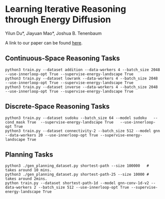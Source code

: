 # Learning Iterative Reasoning through Energy Diffusion

Yilun Du*, Jiayuan Mao*, Joshua B. Tenenbaum

A link to our paper can be found [here](https://energy-based-model.github.io/ired/).


## Continuous-Space Reasoning Tasks

```
python3 train.py --dataset addition --data-workers 4 --batch_size 2048 --use-innerloop-opt True --supervise-energy-landscape True
python3 train.py --dataset lowrank --data-workers 4 --batch_size 2048 --use-innerloop-opt True --supervise-energy-landscape True
python3 train.py --dataset inverse --data-workers 4 --batch_size 2048 --use-innerloop-opt True --supervise-energy-landscape True
```

## Discrete-Space Reasoning Tasks

```
python3 train.py --dataset sudoku --batch_size 64 --model sudoku   --cond_mask True  --supervise-energy-landscape True   --use-innerloop-opt True
python3 train.py --dataset connectivity-2 --batch_size 512 --model gnn --data-workers 20 --use-innerloop-opt True --supervise-energy-landscape True
```

## Planning Tasks

```
python3 ./gen_planning_dataset.py shortest-path --size 100000   # takes around 10 mins.
python3 ./gen_planning_dataset.py shortest-path-25 --size 10000 # takes around 2mins.
python train.py --dataset shortest-path-1d --model gnn-conv-1d-v2 --data-workers 2 --batch_size 512 --use-innerloop-opt True --supervise-energy-landscape True
```

